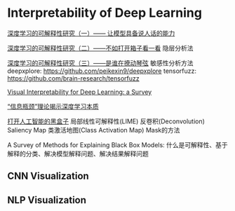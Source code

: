# Interpretability of Deep Learning

[深度学习的可解释性研究（一）—— 让模型具备说人话的能力](https://zhuanlan.zhihu.com/p/37223341)

[深度学习的可解释性研究（二）——不如打开箱子看一看](https://zhuanlan.zhihu.com/p/38151985)
隐层分析法

[深度学习的可解释性研究（三）——是谁在撩动琴弦](https://zhuanlan.zhihu.com/p/38568075)
敏感性分析方法
deepxplore: https://github.com/peikexin9/deepxplore
tensorfuzz: https://github.com/brain-research/tensorfuzz

[Visual Interpretability for Deep Learning: a Survey](https://arxiv.org/pdf/1802.00614.pdf)

[“信息瓶颈”理论揭示深度学习本质](http://www.sohu.com/a/193777221_473283)

[打开人工智能的黑盒子](https://zhuanlan.zhihu.com/p/58099941)
局部线性可解释性(LIME)
反卷积(Deconvolution)
Saliency Map
类激活地图(Class Activation Map)
Mask的方法

A Survey of Methods for Explaining Black Box Models: 什么是可解释性、基于解释的分类、解决模型解释问题、解决结果解释问题

## CNN Visualization 

## NLP Visualization

